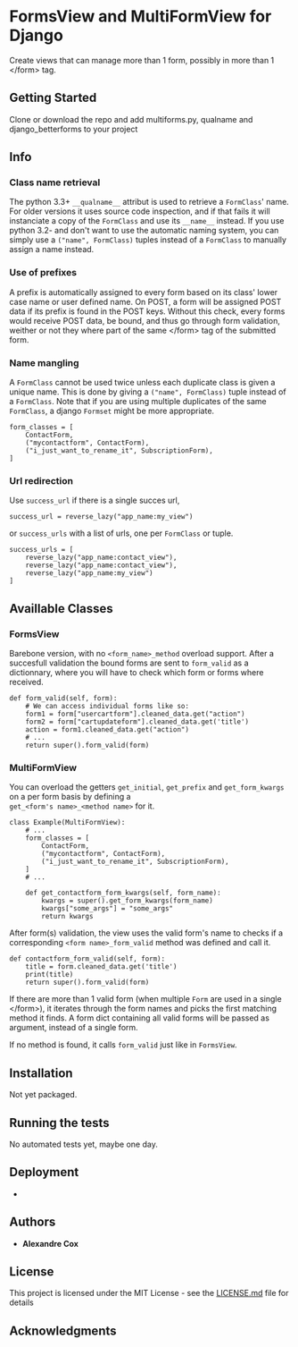 # FormsView and MultiFormView for Django

Create views that can manage more than 1 form, possibly in more than 1 \</form\> tag.

## Getting Started

Clone or download the repo and add multiforms.py, qualname and django_betterforms to your project

## Info

### Class name retrieval

The python 3.3+ `__qualname__` attribut is used to retrieve a `FormClass`' name. For older versions it 
uses source code inspection, and if that fails it will instanciate a copy of the `FormClass` and use 
its `__name__` instead. If you use python 3.2- and don't want to use the automatic naming system, you 
can simply use a `("name", FormClass)` tuples instead of a `FormClass` to manually assign a name instead.

### Use of prefixes

A prefix is automatically assigned to every form based on its class' lower case name or user defined name. 
On POST, a form will be assigned POST data if its prefix is found in the POST keys. Without this check, 
every forms would receive POST data, be bound, and thus go through form validation, weither or not they 
where part of the same \</form\> tag of the submitted form.

### Name mangling

A `FormClass` cannot be used twice unless each duplicate class is given a unique name. This is done by 
giving a `("name", FormClass)` tuple instead of a `FormClass`. Note that if you are using multiple 
duplicates of the same `FormClass`, a django `Formset` might be more appropriate.

```
form_classes = [
    ContactForm,
    ("mycontactform", ContactForm),
    ("i_just_want_to_rename_it", SubscriptionForm),
]
```

### Url redirection

Use `success_url` if there is a single succes url, 
```
success_url = reverse_lazy("app_name:my_view")
```
or `success_urls` with a list of urls, one per `FormClass` or tuple.
```
success_urls = [
    reverse_lazy("app_name:contact_view"),
    reverse_lazy("app_name:contact_view"),
    reverse_lazy("app_name:my_view")
]
```

## Availlable Classes

### FormsView

Barebone version, with no `<form_name>_method` overload support. After a succesfull validation the 
bound forms are sent to `form_valid` as a dictionnary, where you will have to check which form or forms
where received.
  
```
def form_valid(self, form):
    # We can access individual forms like so:
    form1 = form["usercartform"].cleaned_data.get("action")
    form2 = form["cartupdateform"].cleaned_data.get('title')
    action = form1.cleaned_data.get("action")
    # ...
    return super().form_valid(form)
```

### MultiFormView

You can overload the getters `get_initial`, `get_prefix` and `get_form_kwargs` on a per form basis by defining a   
`get_<form's name>_<method name>` for it.
  
```
class Example(MultiFormView):
    # ...
    form_classes = [
        ContactForm,
        ("mycontactform", ContactForm),
        ("i_just_want_to_rename_it", SubscriptionForm), 
    ]
    # ...
    
    def get_contactform_form_kwargs(self, form_name):
        kwargs = super().get_form_kwargs(form_name)
        kwargs["some_args"] = "some_args"
        return kwargs
```

After form(s) validation, the view uses the valid form's name to checks if a corresponding 
`<form name>_form_valid` method was defined and call it. 
  
```
def contactform_form_valid(self, form):
    title = form.cleaned_data.get('title')
    print(title)
    return super().form_valid(form) 
```
  
If there are more than 1 valid form (when multiple `Form` are used in a single \</form>), it iterates 
through the form names and picks the first matching method it finds. A form dict containing all valid
forms will be passed as argument, instead of a single form. 

If no method is found, it calls `form_valid` just like in `FormsView`.

## Installation

Not yet packaged.

## Running the tests

No automated tests yet, maybe one day.

## Deployment

-

## Authors

* **Alexandre Cox** 

## License

This project is licensed under the MIT License - see the [LICENSE.md](LICENSE.md) file for details

## Acknowledgments
